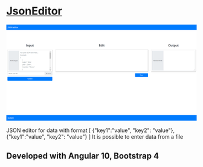 # [JsonEditor](https://soldor37.github.io/jsonEditor/ "project link")

![Json Editor demo](demo/jsonEditor.gif)

JSON editor for data with format [ {"key1":"value", "key2": "value"}, {"key1":"value", "key2": "value"} ]
It is possible to enter data from a file

## Developed with Angular 10, Bootstrap 4

